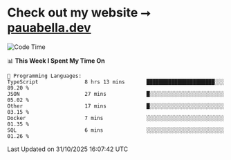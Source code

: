 # Check out my website ⭢ [pauabella.dev](https://pauabella.dev)

<!--START_SECTION:waka-->
![Code Time](http://img.shields.io/badge/Code%20Time-4%2C931%20hrs-blue)

📊 **This Week I Spent My Time On** 

```text
💬 Programming Languages: 
TypeScript               8 hrs 13 mins       ██████████████████████░░░   89.20 % 
JSON                     27 mins             █░░░░░░░░░░░░░░░░░░░░░░░░   05.02 % 
Other                    17 mins             █░░░░░░░░░░░░░░░░░░░░░░░░   03.15 % 
Docker                   7 mins              ░░░░░░░░░░░░░░░░░░░░░░░░░   01.35 % 
SQL                      6 mins              ░░░░░░░░░░░░░░░░░░░░░░░░░   01.26 % 
```


 Last Updated on 31/10/2025 16:07:42 UTC
<!--END_SECTION:waka-->
